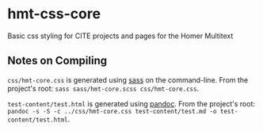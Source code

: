 hmt-css-core
============

Basic css styling for CITE projects and pages for the Homer Multitext

## Notes on Compiling

`css/hmt-core.css` is generated using [sass](http://sass-lang.com) on the command-line. From the project's root: `sass sass/hmt-core.scss css/hmt-core.css`. 

`test-content/test.html` is generated using [pandoc](http://johnmacfarlane.net/pandoc/). From the project's root: `pandoc -s -S -c ../css/hmt-core.css test-content/test.md -o test-content/test.html`.


